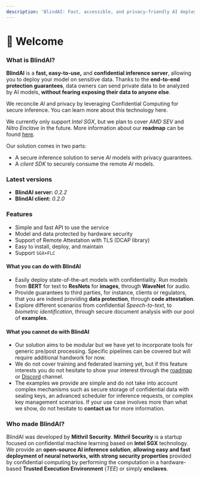 ```yaml
---
description: 'BlindAI: Fast, accessible, and privacy-friendly AI deployment 🚀🔒'
---
```


# 👋 Welcome

### What is **BlindAI?**&#x20;

**BlindAI** is a **fast, easy-to-use,** and **confidential inference server**, allowing you to deploy your model on sensitive data. Thanks to the **end-to-end protection guarantees**, data owners can send private data to be analyzed by AI models, **without fearing exposing their data to anyone else**.

We reconcile _AI_ and privacy by leveraging Confidential Computing for secure inference. You can learn more about this technology here.

We currently only support _Intel SGX_, but we plan to cover _AMD SEV_ and _Nitro Enclave_ in the future. More information about our **roadmap** can be found [here](https://github.com/mithril-security/blindai/projects/1).

Our solution comes in two parts:

* A secure inference solution to serve _AI_ models with privacy guarantees.
* A _client SDK_ to securely consume the remote _AI_ models.

### Latest versions

* **BlindAI server:** _0.2.2_
* **BlindAI client:** _0.2.0_

### Features

* Simple and fast API to use the service
* Model and data protected by hardware security
* Support of Remote Attestation with TLS (DCAP library)
* Easy to install, deploy, and maintain
* Support `SGX+FLC`

#### What you can do with BlindAI

* Easily deploy state-of-the-art models with confidentiality. Run models from **BERT** for text to **ResNets** for **images**, through **WaveNet** for audio.
* Provide guarantees to third parties, for instance, clients or regulators, that you are indeed providing **data protection**, through **code attestation**.
* Explore different scenarios from confidential _Speech-to-text_, to _biometric identification_, through secure document analysis with our pool of **examples**.

#### What you cannot do with BlindAI

* Our solution aims to be modular but we have yet to incorporate tools for generic pre/post processing. Specific pipelines can be covered but will require additional handwork for now.
* We do not cover training and federated learning yet, but if this feature interests you do not hesitate to show your interest through the [roadmap](https://github.com/mithril-security/blindai/projects/1) or [Discord](https://discord.gg/rWHcHeCBWk) channel.
* The examples we provide are simple and do not take into account complex mechanisms such as secure storage of confidential data with sealing keys, an advanced scheduler for inference requests, or complex key management scenarios. If your use case involves more than what we show, do not hesitate to **contact us** for more information.

### Who made BlindAI?&#x20;

BlindAI was developed by **Mithril Security**. **Mithril Security** is a startup focused on confidential machine learning based on **Intel SGX** technology. We provide an **open-source AI inference solution**, **allowing easy and fast deployment of neural networks, with strong security properties** provided by confidential computing by performing the computation in a hardware-based **Trusted Execution Environment** (_TEE_) or simply **enclaves**.





